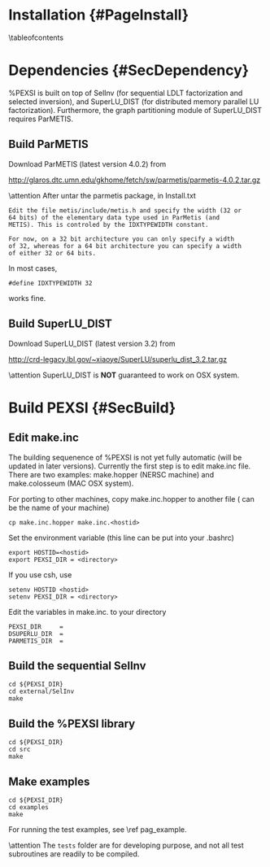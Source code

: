 Installation       {#PageInstall}
============
\tableofcontents


Dependencies       {#SecDependency}
============

%PEXSI is built on top of SelInv (for sequential LDLT factorization
and selected inversion), and SuperLU\_DIST (for distributed memory
parallel LU factorization).  Furthermore, the graph partitioning
module of SuperLU\_DIST requires ParMETIS.

Build ParMETIS
--------------

Download ParMETIS (latest version 4.0.2) from

http://glaros.dtc.umn.edu/gkhome/fetch/sw/parmetis/parmetis-4.0.2.tar.gz

\attention After untar the parmetis package, in Install.txt

    Edit the file metis/include/metis.h and specify the width (32 or
    64 bits) of the elementary data type used in ParMetis (and
    METIS). This is controled by the IDXTYPEWIDTH constant.

    For now, on a 32 bit architecture you can only specify a width
    of 32, whereas for a 64 bit architecture you can specify a width
    of either 32 or 64 bits.

In most cases,

    #define IDXTYPEWIDTH 32

works fine.

Build SuperLU_DIST
------------------

Download SuperLU_DIST (latest version 3.2) from

http://crd-legacy.lbl.gov/~xiaoye/SuperLU/superlu_dist_3.2.tar.gz

\attention SuperLU_DIST is **NOT** guaranteed to work on OSX system.

Build PEXSI      {#SecBuild}
===========

Edit make.inc
-------------

The building sequenence of %PEXSI is not yet fully automatic (will
be updated in later versions).  Currently the first step is to edit
make.inc file.  There are two examples: make.hopper (NERSC machine)
and make.colosseum (MAC OSX system).  

For porting to other machines, copy make.inc.hopper to another
file (<hostid> can be the name of your machine)

    cp make.inc.hopper make.inc.<hostid> 

Set the environment variable (this line can be put into your
.bashrc)

    export HOSTID=<hostid> 
    export PEXSI_DIR = <directory>

If you use csh, use

    setenv HOSTID <hostid>
    setenv PEXSI_DIR = <directory>

Edit the variables in make.inc.<hostid> to your directory

    PEXSI_DIR     = 
    DSUPERLU_DIR  = 
    PARMETIS_DIR  =

Build the sequential SelInv
---------------------------

    cd ${PEXSI_DIR}
    cd external/SelInv
    make

Build the %PEXSI library
------------------------
    
    cd ${PEXSI_DIR}
    cd src
    make

Make examples
-------------

    cd ${PEXSI_DIR}
    cd examples
    make

For running the test examples, see \ref pag_example.

\attention The `tests` folder are for developing purpose, and not
all test subroutines are readily to be compiled.
